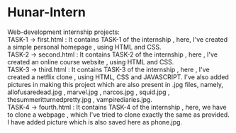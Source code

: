 # Hunar-Intern
Web-development internship projects:<br> 
TASK-1 -> first.html : It contains TASK-1 of the internship , here, I've created a simple personal homepage , using HTML and CSS.
<br>
TASK-2 -> second.html : It contains TASK-2 of the internship , here , I've created an online course website , using HTML and CSS.
<br>
TASK-3 -> third.html : It contains TASK-3 of the internship , here , I've created a netflix clone , using HTML, CSS and  JAVASCRIPT. I've also added pictures in making this project which are also present in .jpg files, namely, allofusaredead.jpg , marvel.jpg , narcos.jpg , squid.jpg , thesummeritturnedpretty.jpg , vampirediaries.jpg.
<br>
TASK-4 -> fourth.html : It contains TASK-4 of the internship , here, we have to clone a webpage , which I've tried to clone exactly the same as provided. I have added picture which is also saved here as phone.jpg.

